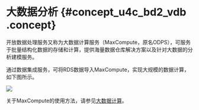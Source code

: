 # 大数据分析 {#concept_u4c_bd2_vdb .concept}

开放数据处理服务又称为大数据计算服务（MaxCompute，原名ODPS），可服务于批量结构化数据的存储和计算，提供海量数据仓库解决方案以及针对大数据的分析建模服务。

通过数据集成服务，可将RDS数据导入MaxCompute，实现大规模的数据计算，如下图所示。

![](http://static-aliyun-doc.oss-cn-hangzhou.aliyuncs.com/assets/img/7800/15340767631683_zh-CN.png)

关于MaxCompute的使用方法，请参见[大数据计算](https://help.aliyun.com/document_detail/26220.html)。

